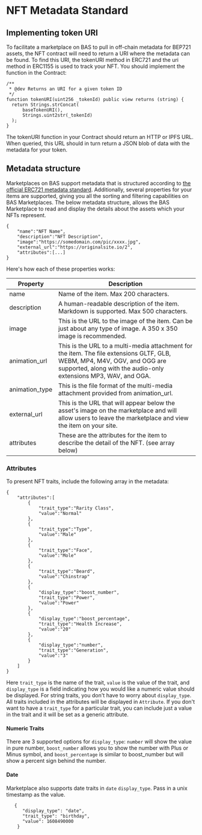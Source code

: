 # NFT Metadata Standard

## Implementing token URI

To facilitate a marketplace on BAS to pull in off-chain metadata for BEP721 assets, the NFT contract will need to return a URI where the metadata can be found. To find this URI, the tokenURI method in ERC721 and the uri method in ERC1155 is used to track your NFT. You should implement the function in the Contract:

```
/**
 * @dev Returns an URI for a given token ID
 */
function tokenURI(uint256 _tokenId) public view returns (string) {
  return Strings.strConcat(
      baseTokenURI(),
      Strings.uint2str(_tokenId)
  );
}
```

The tokenURI function in your Contract should return an HTTP or IPFS URL. When queried, this URL should in turn return a JSON blob of data with the metadata for your token.

## Metadata structure

Marketplaces on BAS support metadata that is structured according to [the official ERC721 metadata standard](https://github.com/ethereum/EIPs/blob/master/EIPS/eip-721.md). Additionally, several properties for your items are supported, giving you all the sorting and filtering capabilities on BAS Marketplaces. The below metadata structure, allows the BAS Marketplace to read and display the details about the assets which your NFTs represent.

```
{
    "name":"NFT Name",
    "description":"NFT Description",
    "image":"https://somedomain.com/pic/xxxx.jpg",
    "external_url":"https://originalsite.io/2",
    "attributes":[...]
}
```

Here's how each of these properties works:

| Property        | Description                                                                                                                                                                                  |
| --------------- | -------------------------------------------------------------------------------------------------------------------------------------------------------------------------------------------- |
| name            | Name of the item. Max 200 characters.                                                                                                                                                        |
| description     | A human-readable description of the item. Markdown is supported. Max 500 characters.                                                                                                         |
| image           | This is the URL to the image of the item. Can be just about any type of image. A 350 x 350 image is recommended.                                                                             |
| animation\_url  | This is the URL to a multi-media attachment for the item. The file extensions GLTF, GLB, WEBM, MP4, M4V, OGV, and OGG are supported, along with the audio-only extensions MP3, WAV, and OGA. |
| animation\_type | This is the file format of the multi-media attachment provided from animation\_url.                                                                                                          |
| external\_url   | This is the URL that will appear below the asset's image on the marketplace and will allow users to leave the marketplace and view the item on your site.                                    |
| attributes      | These are the attributes for the item to describe the detail of the NFT. (see array below)                                                                                                   |

### Attributes

To present NFT traits, include the following array in the metadata:

```
{
    "attributes":[
        {
            "trait_type":"Rarity Class",
            "value":"Normal"
        },
        {
            "trait_type":"Type",
            "value":"Male"
        },
        {
            "trait_type":"Face",
            "value":"Mole"
        },
        {
            "trait_type":"Beard",
            "value":"Chinstrap"
        },
        {
            "display_type":"boost_number",
            "trait_type":"Power",
            "value":"Power"
        },
        {
            "display_type":"boost_percentage",
            "trait_type":"Health Increase",
            "value":"20"
        },
        {
            "display_type":"number",
            "trait_type":"Generation",
            "value":"3"
        }
    ]
}
```

Here `trait_type` is the name of the trait, `value` is the value of the trait, and `display_type` is a field indicating how you would like a numeric value should be displayed. For string traits, you don't have to worry about `display_type`. All traits included in the attributes will be displayed in `Attribute`. If you don't want to have a `trait_type` for a particular trait, you can include just a value in the trait and it will be set as a generic attribute.

#### Numeric Traits

There are 3 supported options for `display_type`: `number` will show the value in pure number, `boost_number` allows you to show the number with Plus or Minus symbol, and `boost_percentage` is similar to boost\_number but will show a percent sign behind the number.

#### Date

Marketplace also supports date traits in `date` `display_type`. Pass in a unix timestamp as the value.

```
   {
      "display_type": "date", 
      "trait_type": "birthday", 
      "value": 1608490000
    }
    
```
